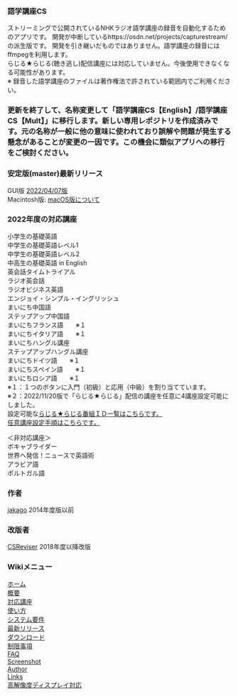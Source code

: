 ### 語学講座CS
ストリーミングで公開されているNHKラジオ語学講座の録音を自動化するためのアプリです。 開発が中断しているhttps://osdn.net/projects/capturestream/  の派生版です。 開発を引き継いだものではありません。語学講座の録音にはffmpegを利用します。              
らじる★らじる(聴き逃し)配信講座には対応していません。今後使用できなくなる可能性があります。                  
※ 録音した語学講座のファイルは著作権法で許されている範囲内でご利用ください。       
   

### 更新を終了して、名称変更して「語学講座CS【English】/語学講座CS【Mult】」に移行します。新しい専用レポジトリを作成済みです。元の名称が一般に他の意味に使われており誤解や問題が発生する懸念があることが変更の一因です。この機会に類似アプリへの移行をご検討ください。

### 安定版(master)最新リリース  
GUI版  [2022/04/07版](https://github.com/CSReviser/CaptureStream/releases/tag/20220407)                              
Macintosh版: [macOS版について](https://github.com/CSReviser/CaptureStream/wiki/Macintosh%E7%89%88)                          

### 2022年度の対応講座  
小学生の基礎英語  
中学生の基礎英語レベル1  
中学生の基礎英語レベル2  
中高生の基礎英語 in English  
英会話タイムトライアル   
ラジオ英会話  
ラジオビジネス英語     
エンジョイ・シンプル・イングリッシュ      
まいにち中国語     
ステップアップ中国語    
まいにちフランス語　　※１    
まいにちイタリア語　　※１    
まいにちハングル講座        
ステップアップハングル講座         
まいにちドイツ語　　※１    
まいにちスペイン語　　※１    
まいにちロシア語　　※１   
※１：１つのボタンに入門（初級）と応用（中級）を割り当てています。  
※２：2022/11/20版で「らじる★らじる」配信の講座を任意に4講座設定可能にしました。           
設定可能な[らじる★らじる番組ＩＤ一覧はこちらです。](https://github.com/CSReviser/CS-English/wiki/%E3%82%89%E3%81%98%E3%82%8B%E2%98%85%E3%82%89%E3%81%98%E3%82%8B%E7%95%AA%E7%B5%84%EF%BC%A9%EF%BC%A4%E4%B8%80%E8%A6%A7)                                 
[任意講座設定手順はこちらです。](https://github.com/CSReviser/CS-English/wiki/%E4%BB%BB%E6%84%8F%E3%82%89%E3%81%98%E3%82%8B%E7%95%AA%E7%B5%84%E8%A8%AD%E5%AE%9A%E6%89%8B%E9%A0%86)     


＜非対応講座＞   
ボキャブライダー       
世界へ発信！ニュースで英語術      
アラビア語       
ポルトガル語       

### 作者  
[jakago](https://github.com/jakago) 2014年度版以前  
### 改版者  
[CSReviser](https://github.com/CSReviser) 2018年度以降改版    
    
    
    
### Wikiメニュー
[ホーム](https://github.com/CSReviser/CaptureStream/wiki/CaptureStream)   
[概要](https://github.com/CSReviser/CaptureStream/wiki/%E6%A6%82%E8%A6%81)   
[対応講座](https://github.com/CSReviser/CaptureStream/wiki/%E5%AF%BE%E5%BF%9C%E8%AC%9B%E5%BA%A7)    
[使い方](https://github.com/CSReviser/CaptureStream/wiki/%E4%BD%BF%E3%81%84%E6%96%B9)   
[システム要件](https://github.com/CSReviser/CaptureStream/wiki/%E3%82%B7%E3%82%B9%E3%83%86%E3%83%A0%E8%A6%81%E4%BB%B6)   
[最新リリース](https://github.com/CSReviser/CaptureStream/wiki/%E6%9C%80%E6%96%B0%E3%83%AA%E3%83%AA%E3%83%BC%E3%82%B9)   
[ダウンロード](https://github.com/CSReviser/CaptureStream/wiki/%E3%83%80%E3%82%A6%E3%83%B3%E3%83%AD%E3%83%BC%E3%83%89)   
[制限事項](https://github.com/CSReviser/CaptureStream/wiki/%E5%88%B6%E9%99%90%E4%BA%8B%E9%A0%85)   
[FAQ](https://github.com/CSReviser/CaptureStream/wiki/FAQ)   
[Screenshot](https://github.com/CSReviser/CaptureStream/wiki/スクリーンショット)   
[Author](https://github.com/CSReviser/CaptureStream/wiki/作者・改版者)   
[Links](https://github.com/CSReviser/CaptureStream/wiki/リンク/)   
[高解像度ディスプレイ対応](https://github.com/CSReviser/CaptureStream/wiki/高解像度DPI対応)

